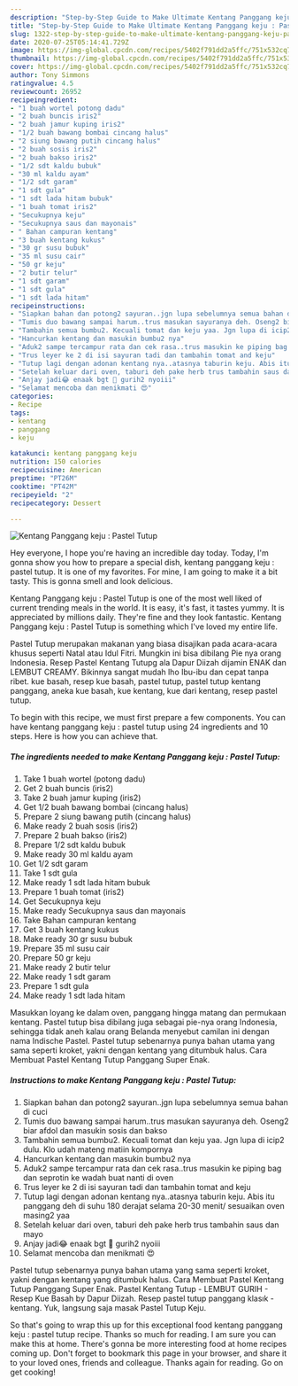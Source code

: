 ```yaml
---
description: "Step-by-Step Guide to Make Ultimate Kentang Panggang keju : Pastel Tutup"
title: "Step-by-Step Guide to Make Ultimate Kentang Panggang keju : Pastel Tutup"
slug: 1322-step-by-step-guide-to-make-ultimate-kentang-panggang-keju-pastel-tutup
date: 2020-07-25T05:14:41.729Z
image: https://img-global.cpcdn.com/recipes/5402f791dd2a5ffc/751x532cq70/kentang-panggang-keju-pastel-tutup-foto-resep-utama.jpg
thumbnail: https://img-global.cpcdn.com/recipes/5402f791dd2a5ffc/751x532cq70/kentang-panggang-keju-pastel-tutup-foto-resep-utama.jpg
cover: https://img-global.cpcdn.com/recipes/5402f791dd2a5ffc/751x532cq70/kentang-panggang-keju-pastel-tutup-foto-resep-utama.jpg
author: Tony Simmons
ratingvalue: 4.5
reviewcount: 26952
recipeingredient:
- "1 buah wortel potong dadu"
- "2 buah buncis iris2"
- "2 buah jamur kuping iris2"
- "1/2 buah bawang bombai cincang halus"
- "2 siung bawang putih cincang halus"
- "2 buah sosis iris2"
- "2 buah bakso iris2"
- "1/2 sdt kaldu bubuk"
- "30 ml kaldu ayam"
- "1/2 sdt garam"
- "1 sdt gula"
- "1 sdt lada hitam bubuk"
- "1 buah tomat iris2"
- "Secukupnya keju"
- "Secukupnya saus dan mayonais"
- " Bahan campuran kentang"
- "3 buah kentang kukus"
- "30 gr susu bubuk"
- "35 ml susu cair"
- "50 gr keju"
- "2 butir telur"
- "1 sdt garam"
- "1 sdt gula"
- "1 sdt lada hitam"
recipeinstructions:
- "Siapkan bahan dan potong2 sayuran..jgn lupa sebelumnya semua bahan di cuci"
- "Tumis duo bawang sampai harum..trus masukan sayuranya deh. Oseng2 biar afdol dan masukin sosis dan bakso"
- "Tambahin semua bumbu2. Kecuali tomat dan keju yaa. Jgn lupa di icip2 dulu. Klo udah mateng matiin kompornya"
- "Hancurkan kentang dan masukin bumbu2 nya"
- "Aduk2 sampe tercampur rata dan cek rasa..trus masukin ke piping bag dan seprotin ke wadah buat nanti di oven"
- "Trus leyer ke 2 di isi sayuran tadi dan tambahin tomat and keju"
- "Tutup lagi dengan adonan kentang nya..atasnya taburin keju. Abis itu panggang deh di suhu 180 derajat selama 20-30 menit/ sesuaikan oven masing2 yaa"
- "Setelah keluar dari oven, taburi deh pake herb trus tambahin saus dan mayo"
- "Anjay jadi😂 enaak bgt 🤤 gurih2 nyoiii"
- "Selamat mencoba dan menikmati 😍"
categories:
- Recipe
tags:
- kentang
- panggang
- keju

katakunci: kentang panggang keju 
nutrition: 150 calories
recipecuisine: American
preptime: "PT26M"
cooktime: "PT42M"
recipeyield: "2"
recipecategory: Dessert

---
```



![Kentang Panggang keju : Pastel Tutup](https://img-global.cpcdn.com/recipes/5402f791dd2a5ffc/751x532cq70/kentang-panggang-keju-pastel-tutup-foto-resep-utama.jpg)

Hey everyone, I hope you're having an incredible day today. Today, I'm gonna show you how to prepare a special dish, kentang panggang keju : pastel tutup. It is one of my favorites. For mine, I am going to make it a bit tasty. This is gonna smell and look delicious.

Kentang Panggang keju : Pastel Tutup is one of the most well liked of current trending meals in the world. It is easy, it's fast, it tastes yummy. It is appreciated by millions daily. They're fine and they look fantastic. Kentang Panggang keju : Pastel Tutup is something which I've loved my entire life.

Pastel Tutup merupakan makanan yang biasa disajikan pada acara-acara khusus seperti Natal atau Idul Fitri. Mungkin ini bisa dibilang Pie nya orang Indonesia. Resep Pastel Kentang Tutupg ala Dapur Diizah dijamin ENAK dan LEMBUT CREAMY. Bikinnya sangat mudah lho Ibu-ibu dan cepat tanpa ribet. kue basah, resep kue basah, pastel tutup, pastel tutup kentang panggang, aneka kue basah, kue kentang, kue dari kentang, resep pastel tutup.


To begin with this recipe, we must first prepare a few components. You can have kentang panggang keju : pastel tutup using 24 ingredients and 10 steps. Here is how you can achieve that.

<!--inarticleads1-->

##### The ingredients needed to make Kentang Panggang keju : Pastel Tutup:

1. Take 1 buah wortel (potong dadu)
1. Get 2 buah buncis (iris2)
1. Take 2 buah jamur kuping (iris2)
1. Get 1/2 buah bawang bombai (cincang halus)
1. Prepare 2 siung bawang putih (cincang halus)
1. Make ready 2 buah sosis (iris2)
1. Prepare 2 buah bakso (iris2)
1. Prepare 1/2 sdt kaldu bubuk
1. Make ready 30 ml kaldu ayam
1. Get 1/2 sdt garam
1. Take 1 sdt gula
1. Make ready 1 sdt lada hitam bubuk
1. Prepare 1 buah tomat (iris2)
1. Get Secukupnya keju
1. Make ready Secukupnya saus dan mayonais
1. Take  Bahan campuran kentang
1. Get 3 buah kentang kukus
1. Make ready 30 gr susu bubuk
1. Prepare 35 ml susu cair
1. Prepare 50 gr keju
1. Make ready 2 butir telur
1. Make ready 1 sdt garam
1. Prepare 1 sdt gula
1. Make ready 1 sdt lada hitam


Masukkan loyang ke dalam oven, panggang hingga matang dan permukaan kentang. Pastel tutup bisa dibilang juga sebagai pie-nya orang Indonesia, sehingga tidak aneh kalau orang Belanda menyebut camilan ini dengan nama Indische Pastel. Pastel tutup sebenarnya punya bahan utama yang sama seperti kroket, yakni dengan kentang yang ditumbuk halus. Cara Membuat Pastel Kentang Tutup Panggang Super Enak. 

<!--inarticleads2-->

##### Instructions to make Kentang Panggang keju : Pastel Tutup:

1. Siapkan bahan dan potong2 sayuran..jgn lupa sebelumnya semua bahan di cuci
1. Tumis duo bawang sampai harum..trus masukan sayuranya deh. Oseng2 biar afdol dan masukin sosis dan bakso
1. Tambahin semua bumbu2. Kecuali tomat dan keju yaa. Jgn lupa di icip2 dulu. Klo udah mateng matiin kompornya
1. Hancurkan kentang dan masukin bumbu2 nya
1. Aduk2 sampe tercampur rata dan cek rasa..trus masukin ke piping bag dan seprotin ke wadah buat nanti di oven
1. Trus leyer ke 2 di isi sayuran tadi dan tambahin tomat and keju
1. Tutup lagi dengan adonan kentang nya..atasnya taburin keju. Abis itu panggang deh di suhu 180 derajat selama 20-30 menit/ sesuaikan oven masing2 yaa
1. Setelah keluar dari oven, taburi deh pake herb trus tambahin saus dan mayo
1. Anjay jadi😂 enaak bgt 🤤 gurih2 nyoiii
1. Selamat mencoba dan menikmati 😍


Pastel tutup sebenarnya punya bahan utama yang sama seperti kroket, yakni dengan kentang yang ditumbuk halus. Cara Membuat Pastel Kentang Tutup Panggang Super Enak. Pastel Kentang Tutup - LEMBUT GURIH - Resep Kue Basah by Dapur Diizah. Resep pastel tutup panggang klasık - kentang. Yuk, langsung saja masak Pastel Tutup Keju. 

So that's going to wrap this up for this exceptional food kentang panggang keju : pastel tutup recipe. Thanks so much for reading. I am sure you can make this at home. There's gonna be more interesting food at home recipes coming up. Don't forget to bookmark this page in your browser, and share it to your loved ones, friends and colleague. Thanks again for reading. Go on get cooking!
